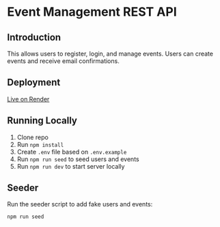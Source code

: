 # Event Management REST API

## Introduction
This allows users to register, login, and manage events. Users can create events and receive email confirmations.

## Deployment
[Live on Render](https://appdev2-final-exam-1.onrender.com)

## Running Locally
1. Clone repo
2. Run `npm install`
3. Create `.env` file based on `.env.example`
4. Run `npm run seed` to seed users and events
5. Run `npm run dev` to start server locally

## Seeder
Run the seeder script to add fake users and events:

```bash
npm run seed
